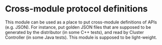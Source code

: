 <!-- Copyright 2017 Yahoo Holdings. Licensed under the terms of the Apache 2.0 license. See LICENSE in the project root. -->
# Cross-module protocol definitions

This module can be used as a place to put cross-module definitions of APIs
(e.g. JSON). For instance, put golden JSON files that are supposed to be
generated by the distributor (in some C++ tests), and read by Cluster
Controller (in some Java tests). This module is supposed to be light-weight.
